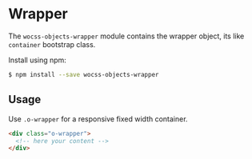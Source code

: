 # Wrapper

The `wocss-objects-wrapper` module contains the wrapper object, its like `container` bootstrap class.

Install using npm:

```sh
$ npm install --save wocss-objects-wrapper
```

## Usage

Use `.o-wrapper` for a responsive fixed width container.

```html
<div class="o-wrapper">
  <!-- here your content -->
</div>
```
